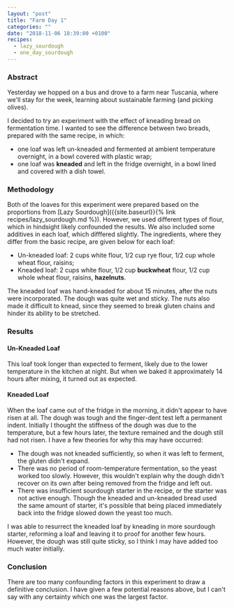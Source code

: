 ```yaml
---
layout: "post"
title: "Farm Day 1"
categories: ""
date: "2018-11-06 18:39:00 +0100"
recipes:
  - lazy_sourdough
  - one_day_sourdough
---
```


### Abstract

Yesterday we hopped on a bus and drove to a farm near Tuscania, where we'll stay for the week, learning about sustainable farming (and picking olives). 

I decided to try an experiment with the effect of kneading bread on fermentation time. I wanted to see the difference between two breads, prepared with the same recipe, in which:

- one loaf was left un-kneaded and fermented at ambient temperature overnight, in a bowl covered with plastic wrap;
- one loaf was **kneaded** and left in the fridge overnight, in a bowl lined and covered with a dish towel.

### Methodology

Both of the loaves for this experiment were prepared based on the proportions from [Lazy Sourdough]({{site.baseurl}}{% link recipes/lazy_sourdough.md %}). However, we used different types of flour, which in hindsight likely confounded the results. We also included some additives in each loaf, which difffered slightly. The ingredients, where they differ from the basic recipe, are given below for each loaf:

- Un-kneaded loaf: 2 cups white flour, 1/2 cup rye flour, 1/2 cup whole wheat flour, raisins;
- Kneaded loaf: 2 cups white flour, 1/2 cup **buckwheat** flour, 1/2 cup whole wheat flour, raisins, **hazelnuts**.

The kneaded loaf was hand-kneaded for about 15 minutes, after the nuts were incorporated. The dough was quite wet and sticky. The nuts also made it difficult to knead, since they seemed to break gluten chains and hinder its ability to be stretched.

### Results

#### Un-Kneaded Loaf

This loaf took longer than expected to ferment, likely due to the lower temperature in the kitchen at night. But when we baked it approximately 14 hours after mixing, it turned out as expected.

#### Kneaded Loaf

When the loaf came out of the fridge in the morning, it didn't appear to have risen at all. The dough was tough and the finger-dent test left a permanent indent. Initially I thought the stiffness of the dough was due to the temperature, but a few hours later, the texture remained and the dough still had not risen. I have a few theories for why this may have occurred:

- The dough was not kneaded sufficiently, so when it was left to ferment, the gluten didn't expand.
- There was no period of room-temperature fermentation, so the yeast worked too slowly. However, this wouldn't explain why the dough didn't recover on its own after being removed from the fridge and left out.
- There was insufficient sourdough starter in the recipe, or the starter was not active enough. Though the kneaded and un-kneaded bread used the same amount of starter, it's possible that being placed immediately back into the fridge slowed down the yeast too much.

I was able to resurrect the kneaded loaf by kneading in more sourdough starter, reforming a loaf and leaving it to proof for another few hours. However, the dough was still quite sticky, so I think I may have added too much water initially.

### Conclusion

There are too many confounding factors in this experiment to draw a definitive conclusion. I have given a few potential reasons above, but I can't say with any certainty which one was the largest factor.
